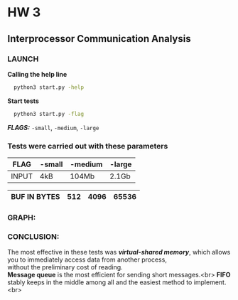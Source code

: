 
# HW 3
## Interprocessor Communication Analysis

### LAUNCH
__Calling the help line__ <br/>
```bash
  python3 start.py -help
```
__Start tests__ <br/>
``` bash
  python3 start.py -flag
```
___FLAGS:___ ```-small```, ```-medium```, ```-large```<br/>

### Tests were carried out with these parameters

|FLAG  | -small |-medium|-large|
|------|--------|-------|------|
|INPUT | 4kB    | 104Mb |2.1Gb |


|BUF IN BYTES  |512 | 4096 | 65536 | 
|--------------|----|------|-------|


### GRAPH: 



### CONCLUSION: 

The most effective in these tests was ___virtual-shared memory___, which allows you to immediately access data from another process,<br/>
without the preliminary cost of reading.<br/>
__Message queue__  is the most efficient for sending short messages.<br\>
__FIFO__ stably keeps in the middle among all and the easiest method to implement.<br\>
